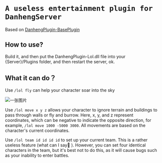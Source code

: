 # `A useless entertainment plugin for DanhengServer`

Based on [DanhengPlugin-BasePlugin]([EggLinks/DanhengPlugin-BasePlugin](https://github.com/EggLinks/DanhengPlugin-BasePlugin))

## How to use?

Build it, and then put the DanhengPlugin-Lol.dll file into your {Server}/Plugins folder, and then restart the server, ok.

## What it can do？

Use  `/lol fly` can help your character soar into the sky

![一张图片](images/1.jpg)

Use `/lol move x y z` allows your character to ignore terrain and buildings to pass through walls or fly and burrow. Here, x, y, and z represent coordinates, which can be negative to indicate the opposite direction, for example, `/lol move 1000 -5000 3000`. All movements are based on the character's current coordinates.

Use `/lol team id id id id` to set up your current team. This is a rather useless feature (what can I say👀️ ). However, you can set four identical characters in the team, but it's best not to do this, as it will cause bugs such as your inability to enter battles.
